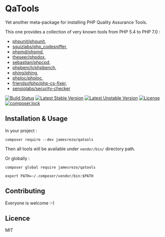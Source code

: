 # QaTools
Yet another meta-package for installing PHP Quality Assurance Tools.

This one provides a collection of very known tools from PHP 5.4 to PHP 7.0 :

* [phpunit/phpunit](https://phpunit.de/),
* [squizlabs/php_codesniffer](https://github.com/squizlabs/PHP_CodeSniffer),
* [phpmd/phpmd](https://phpmd.org/),
* [theseer/phpdox](http://phpdox.de/),
* [sebastian/phpcpd](https://github.com/sebastianbergmann/phpcpd),
* [phpbench/phpbench](http://phpbench.readthedocs.io/en/latest/),
* [phing/phing](https://www.phing.info/),
* [phploc/phploc](https://github.com/sebastianbergmann/phploc),
* [friendsofphp/php-cs-fixer](http://cs.sensiolabs.org/),
* [sensiolabs/security-checker](https://security.sensiolabs.org/)

[![Build Status](https://travis-ci.org/JamesRezo/QaTools.svg?branch=master)](https://travis-ci.org/JamesRezo/QaTools)
[![Latest Stable Version](https://poser.pugx.org/jamesrezo/qatools/v/stable)](https://packagist.org/packages/jamesrezo/qatools)
[![Latest Unstable Version](https://poser.pugx.org/jamesrezo/qatools/v/unstable)](https://packagist.org/packages/jamesrezo/qatools)
[![License](https://poser.pugx.org/jamesrezo/qatools/license)](https://packagist.org/packages/jamesrezo/qatools)
[![composer.lock](https://poser.pugx.org/jamesrezo/qatools/composerlock)](https://packagist.org/packages/jamesrezo/qatools)

## Installation & Usage

In your project :
```
composer require --dev jamesrezo/qatools
```

Then all tools will be available under `vendor/bin/` directory path.

Or globally :
```
composer global require jamesrezo/qatools
```

```
export PATH=~/.composer/vendor/bin:$PATH
```

## Contributing

Everyone is welcome :-)

## Licence

MIT
